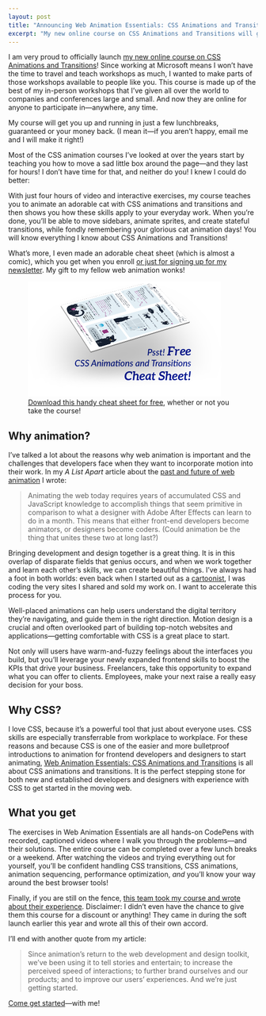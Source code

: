 ```yaml
---
layout: post
title: "Announcing Web Animation Essentials: CSS Animations and Transitions Online Course"
excerpt: "My new online course on CSS Animations and Transitions will get you up and running in just a few lunchbreaks."
---
```


I am very proud to officially launch [my new online course on CSS Animations and Transitions](http://rachelnabors.com/css-animations-course/)! Since working at Microsoft means I won’t have the time to travel and teach workshops as much, I wanted to make parts of those workshops available to people like you. This course is made up of the best of my in-person workshops that I’ve given all over the world to companies and conferences large and small. And now they are online for anyone to participate in&mdash;anywhere, any time.

My course will get you up and running in just a few lunchbreaks, guaranteed or your money back. (I mean it&mdash;if you aren’t happy, email me and I will make it right!)

Most of the CSS animation courses I’ve looked at over the years start by teaching you how to move a sad little box around the page&mdash;and they last for hours! I don’t have time for that, and neither do you! I knew I could do better:

With just four hours of video and interactive exercises, my course teaches you to animate an adorable cat with CSS animations and transitions and then shows you how these skills apply to your everyday work. When you’re done, you’ll be able to move sidebars, animate sprites, and create stateful transitions, while fondly remembering your glorious cat animation days! You will know everything I know about CSS Animations and Transitions!

What’s more, I even made an adorable cheat sheet (which is almost a comic), which you get when you enroll [or just for signing up for my newsletter](http://rachelnabors.com/css-animations-course). My gift to my fellow web animation wonks!

<figure>
<a href="http://rachelnabors.com/css-animations-course/"><img src="/img/2016/p_css-animations-transitions-cheat-sheet.png" srcset="/img/2016/p_css-animations-transitions-cheat-sheet2x.png 2x" width="390" height="233" alt="Psst. FREE CSS animations and transitions cheat sheet for download!"></a>
<figcaption><a href="http://rachelnabors.com/css-animations-course/">Download this handy cheat sheet for free</a>, whether or not you take the course!</figcaption>
</figure>

## Why animation?

I’ve talked a lot about the reasons why web animation is important and the challenges that developers face when they want to incorporate motion into their work. In my _A List Apart_ article about the [past and future of web animation](http://alistapart.com/article/web-animation-past-present-and-future) I wrote:

<blockquote>Animating the web today requires years of accumulated CSS and JavaScript knowledge to accomplish things that seem primitive in comparison to what a designer with Adobe After Effects can learn to do in a month. This means that either front-end developers become animators, or designers become coders. (Could animation be the thing that unites these two at long last?)</blockquote>

Bringing development and design together is a great thing. It is in this overlap of disparate fields that genius occurs, and when we work together and learn each other’s skills, we can create beautiful things. I’ve always had a foot in both worlds: even back when I started out as a [cartoonist](http://www.rachelthegreat.com/), I was coding the very sites I shared and sold my work on. I want to accelerate this process for you.

Well-placed animations can help users understand the digital territory they’re navigating, and guide them in the right direction. Motion design is a crucial and often overlooked part of building top-notch websites and applications&mdash;getting comfortable with CSS is a great place to start.

Not only will users have warm-and-fuzzy feelings about the interfaces you build, but you’ll leverage your newly expanded frontend skills to boost the KPIs that drive your business. Freelancers, take this opportunity to expand what you can offer to clients. Employees, make your next raise a really easy decision for your boss.

## Why CSS?

I love CSS, because it’s a powerful tool that just about everyone uses. CSS skills are especially transferrable from workplace to workplace. For these reasons and because CSS is one of the easier and more bulletproof introductions to animation for frontend developers and designers to start animating, [Web Animation Essentials: CSS Animations and Transitions](http://rachelnabors.com/css-animations-course/) is all about CSS animations and transitions. It is the perfect stepping stone for both new and established developers and designers with experience with CSS to get started in the moving web.

## What you get

The exercises in Web Animation Essentials are all hands-on CodePens with recorded, captioned videos where I walk you through the problems&mdash;and their solutions. The entire course can be completed over a few lunch breaks or a weekend. After watching the videos and trying everything out for yourself, you’ll be confident handling CSS transitions, CSS animations, animation sequencing, performance optimization, *and* you’ll know your way around the best browser tools!

Finally, if you are still on the fence, [this team took my course and wrote about their experience](https://zu.com/blog/web-animation-and-zu-and-you/). Disclaimer: I didn’t even have the chance to give them this course for a discount or anything! They came in during the soft launch earlier this year and wrote all this of their own accord.

I’ll end with another quote from my article:

<blockquote>Since animation’s return to the web development and design toolkit, we’ve been using it to tell stories and entertain; to increase the perceived speed of interactions; to further brand ourselves and our products; and to improve our users’ experiences. And we’re just getting started.</blockquote>

[Come get started](http://rachelnabors.com/css-animations-course/)&mdash;with me!